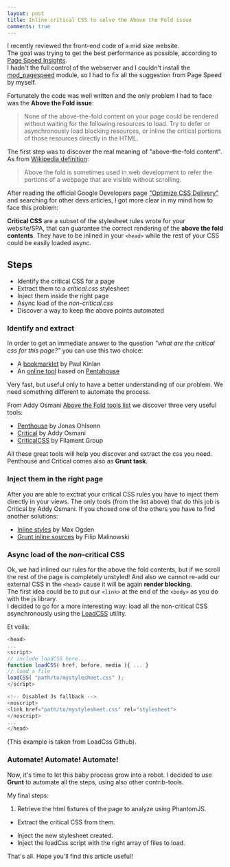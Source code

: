 ```yaml
---
layout: post
title: Inline critical CSS to solve the Above the Fold issue
comments: true
---
```


I recently reviewed the front-end code of a mid size website.  
The goal was trying to get the best performance as possible, according to [Page Speed Insights](https://developers.google.com/speed/pagespeed/insights/).  
I hadn't the full control of the webserver and I couldn't install the [mod_pagespeed](https://developers.google.com/speed/pagespeed/module) module, so I had to fix all the suggestion from Page Speed by myself.

Fortunately the code was well written and the only problem I had to face was the **Above the Fold issue**:

> None of the above-the-fold content on your page could be rendered without
> waiting for the following resources to load. Try to defer or asynchronously load
> blocking resources, or inline the critical portions of those resources directly
> in the HTML.

The first step was to discover the real meaning of "above-the-fold content".  
As from [Wikipedia definition](http://en.wikipedia.org/wiki/Above_the_fold):

> Above the fold is sometimes used in web development to refer the portions of a
> webpage that are visible without scrolling.

After reading the official Google Developers page ["Optimize CSS Delivery"](https://developers.google.com/speed/docs/insights/OptimizeCSSDelivery)
and searching for other devs articles, I got more clear in my mind how to face this problem:

**Critical  CSS** are a subset of the stylesheet rules wrote for your website/SPA, that can guarantee the correct rendering of the **above the fold contents**. They have to be inlined in your ``<head>`` while the rest of your CSS could be easily loaded async.



## Steps

* Identify the critical CSS for a page
* Extract them to a *critical.css* stylesheet
* Inject them inside the right page
* Async load of the *non-critical.css*
* Discover a way to keep the above points automated


### Identify and extract
In order to get an immediate answer to the question *"what are the critical css for this page?"* you can use this two choice:

+ A [bookmarklet](https://gist.github.com/PaulKinlan/6284142) by Paul Kinlan
+ An [online tool](http://jonassebastianohlsson.com/criticalpathcssgenerator) based on [Pentahouse](https://github.com/pocketjoso/penthouse)

Very fast, but useful only to have a better understanding of our problem.
We need something different to automate the process.

From Addy Osmani [Above the Fold tools list](https://github.com/addyosmani/above-the-fold-css-tools) we discover three very useful tools:

+ [Penthouse](https://github.com/pocketjoso/penthouse) by Jonas Ohlsonn
+ [Critical](http://github.com/addyosmani/critical) by Addy Osmani
+ [CriticalCSS](https://github.com/filamentgroup/criticalcss) by Filament Group

All these great tools will help you discover and extract the css you need. Penthouse and Critical comes also as **Grunt task**.


### Inject them in the right page
After you are able to exctrat your critical CSS rules you have to inject them directly in your views.
The only tools (from the list above) that do this job is Critical by Addy Osmani. If you chosed one of the others you have to find another solutions:

+ [Inline styles](https://github.com/maxogden/inline-styles) by Max Ogden
+ [Grunt inline sources](https://github.com/fmal/gulp-inline-source) by Filip Malinowski


### Async load of the *non*-critical CSS
Ok, we had inlined our rules for the above the fold contents, but if we scroll the rest of the page is completely unstyled! And also we cannot re-add our external CSS in the ``<head>`` cause it will be again **render blocking**.  
The first idea could be to put our ``<link>`` at the end of the ``<body>`` as you do with the js library.  
I decided to go for a more interesting way: load all the non-critical CSS asynchronously using the [LoadCSS](https://github.com/filamentgroup/loadCSS) utility.  

Et voilà:

```javascript
<head>
...
<script>
// include loadCSS here...
function loadCSS( href, before, media ){ ... }
// load a file
loadCSS( "path/to/mystylesheet.css" );
</script>

<!-- Disabled Js fallback -->
<noscript>
<link href="path/to/mystylesheet.css" rel="stylesheet">
</noscript>
...
</head>
```

(This example is taken from LoadCss Github).


### Automate! Automate! Automate!
Now, it's time to let this baby process grow into a robot.
I decided to use **Grunt** to automate all the steps, using also other contrib-tools.

My final steps:

1. Retrieve the html fixtures of the page to analyze using PhantomJS.
+ Extract the critical CSS from them.
* Inject the new stylesheet created.
* Inject the loadCss script with the right array of files to load.


That's all. Hope you'll find this article useful!

